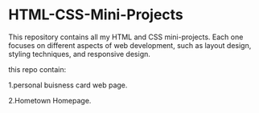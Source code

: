 # HTML-CSS-Mini-Projects
This repository contains all my HTML and CSS mini-projects. Each one focuses on different aspects of web development, such as layout design, styling techniques, and responsive design.

this repo contain:

1.personal buisness card web page.

2.Hometown Homepage.
